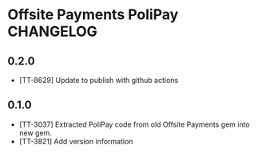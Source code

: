 # Offsite Payments PoliPay CHANGELOG

## 0.2.0

- [TT-8629] Update to publish with github actions

## 0.1.0

- [TT-3037] Extracted PoliPay code from old Offsite Payments gem into new gem.
- [TT-3821] Add version information
